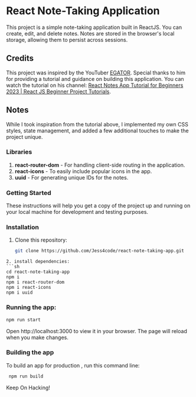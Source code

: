 # React Note-Taking Application

This project is a simple note-taking application built in ReactJS. You can create, edit, and delete notes. Notes are stored in the browser's local storage, allowing them to persist across sessions.

## Credits

This project was inspired by the YouTuber [EGATOR](https://www.youtube.com/@EGATORTUTORIALS). Special thanks to him for providing a tutorial and guidance on building this application. You can watch the tutorial on his channel: [React Notes App Tutorial for Beginners 2023 | React JS Beginner Project Tutorials](https://www.youtube.com/watch?v=_3ooazcK4TI).

## Notes

While I took inspiration from the tutorial above, I implemented my own CSS styles, state management, and added a few additional touches to make the project unique.

### Libraries

1. **react-router-dom** - For handling client-side routing in the application.
2. **react-icons** - To easily include popular icons in the app.
3. **uuid** - For generating unique IDs for the notes.

### Getting Started

These instructions will help you get a copy of the project up and running on your local machine for development and testing purposes.

### Installation 

1. Clone this repository:
   ```sh
   git clone https://github.com/Jess4code/react-note-taking-app.git
  ```
2. install dependencies:
  ```sh
  cd react-note-taking-app
  npm i
  npm i react-router-dom
  npm i react-icons
  npm i uuid
  ```

### Running the app:

  ```sh
  npm run start
  ```

Open http://localhost:3000 to view it in your browser. The page will reload when you make changes.

### Building the app

To build an app for production , run this command line:
```sh
 npm run build
```
Keep On Hacking!